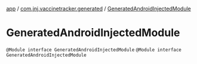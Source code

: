 [app](../../index.md) / [com.jnj.vaccinetracker.generated](../index.md) / [GeneratedAndroidInjectedModule](./index.md)

# GeneratedAndroidInjectedModule

`@Module interface GeneratedAndroidInjectedModule`
`@Module interface GeneratedAndroidInjectedModule`